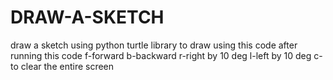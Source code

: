 # DRAW-A-SKETCH
draw a sketch using python turtle library
to draw using this code after running this code
f-forward
b-backward
r-right by 10 deg
l-left by 10 deg
c- to clear the entire screen
